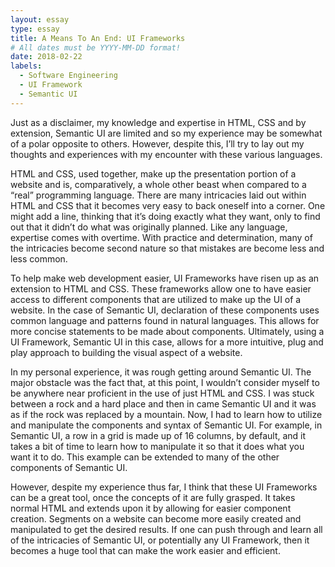 ```yaml
---
layout: essay
type: essay
title: A Means To An End: UI Frameworks
# All dates must be YYYY-MM-DD format!
date: 2018-02-22
labels:
  - Software Engineering
  - UI Framework
  - Semantic UI
---
```


Just as a disclaimer, my knowledge and expertise in HTML, CSS and by extension, Semantic UI are limited and so my experience may be somewhat of a polar opposite to others. However, despite this, I’ll try to lay out my thoughts and experiences with my encounter with these various languages.

HTML and CSS, used together, make up the presentation portion of a website and is, comparatively, a whole other beast when compared to a “real” programming language. There are many intricacies laid out within HTML and CSS that it becomes very easy to back oneself into a corner. One might add a line, thinking that it’s doing exactly what they want, only to find out that it didn’t do what was originally planned. Like any language, expertise comes with overtime. With practice and determination, many of the intricacies become second nature so that mistakes are become less and less common.

To help make web development easier, UI Frameworks have risen up as an extension to HTML and CSS. These frameworks allow one to have easier access to different components that are utilized to make up the UI of a website. In the case of Semantic UI, declaration of these components uses common language and patterns found in natural languages. This allows for more concise statements to be made about components. Ultimately, using a UI Framework, Semantic UI in this case, allows for a more intuitive, plug and play approach to building the visual aspect of a website.

In my personal experience, it was rough getting around Semantic UI. The major obstacle was the fact that, at this point, I wouldn’t consider myself to be anywhere near proficient in the use of just HTML and CSS. I was stuck between a rock and a hard place and then in came Semantic UI and it was as if the rock was replaced by a mountain. Now, I had to learn how to utilize and manipulate the components and syntax of Semantic UI. For example, in Semantic UI, a row in a grid is made up of 16 columns, by default, and it takes a bit of time to learn how to manipulate it so that it does what you want it to do. This example can be extended to many of the other components of Semantic UI.

However, despite my experience thus far, I think that these UI Frameworks can be a great tool, once the concepts of it are fully grasped. It takes normal HTML and extends upon it by allowing for easier component creation. Segments on a website can become more easily created and manipulated to get the desired results. If one can push through and learn all of the intricacies of Semantic UI, or potentially any UI Framework, then it becomes a huge tool that can make the work easier and efficient.
